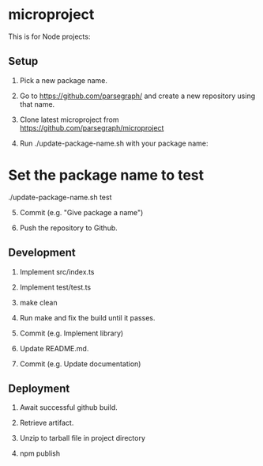 # microproject

This is for Node projects:

## Setup

1. Pick a new package name.

2. Go to https://github.com/parsegraph/ and create a new repository using that name.

3. Clone latest microproject from https://github.com/parsegraph/microproject

4. Run ./update-package-name.sh with your package name:

  # Set the package name to test
  ./update-package-name.sh test

5. Commit (e.g. "Give package a name")

6. Push the repository to Github.

## Development

1. Implement src/index.ts

2. Implement test/test.ts

3. make clean

4. Run make and fix the build until it passes.

5. Commit (e.g. Implement library)

6. Update README.md.

7. Commit (e.g. Update documentation)

## Deployment

1. Await successful github build.

2. Retrieve artifact.

3. Unzip to tarball file in project directory

4. npm publish <tarball>
